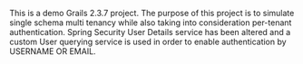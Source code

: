 This is a demo Grails 2.3.7 project.
The purpose of this project is to simulate single schema multi tenancy while also taking into consideration per-tenant authentication.
Spring Security User Details service has been altered and a custom User querying service is used in order to enable authentication by USERNAME OR EMAIL.